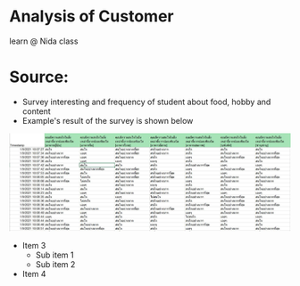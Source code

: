 # Analysis of Customer
 learn @ Nida class

# Source:
- Survey interesting and frequency of student about food, hobby and content 
- Example's result of the survey is shown below

![alt](https://github.com/NattapongTH/NattapongTH-6310422089_BADS7105/blob/main/Homework%2001_Analysis%20of%20Customer/Result%20of%20Survey.JPG)

- Item 3
   - Sub item 1
   - Sub item 2
- Item 4
